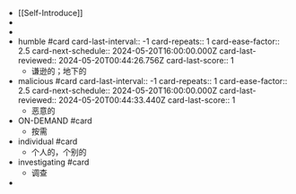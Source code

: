 - [[Self-Introduce]]
-
-
- humble #card
  card-last-interval:: -1
  card-repeats:: 1
  card-ease-factor:: 2.5
  card-next-schedule:: 2024-05-20T16:00:00.000Z
  card-last-reviewed:: 2024-05-20T00:44:26.756Z
  card-last-score:: 1
	- 谦逊的；地下的
- malicious #card
  card-last-interval:: -1
  card-repeats:: 1
  card-ease-factor:: 2.5
  card-next-schedule:: 2024-05-20T16:00:00.000Z
  card-last-reviewed:: 2024-05-20T00:44:33.440Z
  card-last-score:: 1
	- 恶意的
- ON-DEMAND #card
	- 按需
- individual #card
	- 个人的，个别的
- investigating #card
	- 调查
-